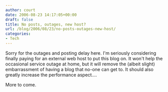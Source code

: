 ```yaml
---
author: court
date: 2006-08-23 14:17:05+00:00
draft: false
title: No posts, outages, new host?
url: /blog/2006/08/23/no-posts-outages-new-host/
categories:
- Tech
---
```


Sorry for the outages and posting delay here.  I'm seriously considering finally paying for an external web host to put this blog on.  It won't help the occasional service outage at home, but it will remove the (albeit slight) embarrassment of having a blog that no-one can get to.  It should also  greatly increase the performance aspect....

More to come.
